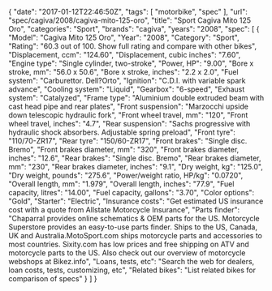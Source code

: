 {
    "date": "2017-01-12T22:46:50Z",
    "tags": [
        "motorbike",
        "spec"
    ],
    "url": "spec\/cagiva\/2008\/cagiva-mito-125-oro",
    "title": "Sport Cagiva Mito 125 Oro",
    "categories": "Sport",
    "brands": "cagiva",
    "years": "2008",
    "spec": [
        {
            "Model": "Cagiva Mito 125 Oro",
            "Year": "2008",
            "Category": "Sport",
            "Rating": "60.3 out of 100. Show full rating and compare with other bikes",
            "Displacement, ccm": "124.60",
            "Displacement, cubic inches": "7.60",
            "Engine type": "Single cylinder, two-stroke",
            "Power, HP": "9.00",
            "Bore x stroke, mm": "56.0 x 50.6",
            "Bore x stroke, inches": "2.2 x 2.0",
            "Fuel system": "Carburettor. Dell?Orto",
            "Ignition": "C.D.I. with variable spark advance",
            "Cooling system": "Liquid",
            "Gearbox": "6-speed",
            "Exhaust system": "Catalyzed",
            "Frame type": "Aluminium double extruded beam with cast head pipe and rear plates",
            "Front suspension": "Marzocchi upside down telescopic hydraulic fork",
            "Front wheel travel, mm": "120",
            "Front wheel travel, inches": "4.7",
            "Rear suspension": "Sachs progressive with hydraulic shock absorbers. Adjustable spring preload",
            "Front tyre": "110\/70-ZR17",
            "Rear tyre": "150\/60-ZR17",
            "Front brakes": "Single disc. Bremo",
            "Front brakes diameter, mm": "320",
            "Front brakes diameter, inches": "12.6",
            "Rear brakes": "Single disc. Bremo",
            "Rear brakes diameter, mm": "230",
            "Rear brakes diameter, inches": "9.1",
            "Dry weight, kg": "125.0",
            "Dry weight, pounds": "275.6",
            "Power\/weight ratio, HP\/kg": "0.0720",
            "Overall length, mm": "1.979",
            "Overall length, inches": "77.9",
            "Fuel capacity, litres": "14.00",
            "Fuel capacity, gallons": "3.70",
            "Color options": "Gold",
            "Starter": "Electric",
            "Insurance costs": "Get estimated US insurance cost with a quote from Allstate Motorcycle Insurance",
            "Parts finder": "Chaparral provides online schematics & OEM parts for the US.   Motorcycle Superstore provides an easy-to-use parts finder. Ships to the US, Canada, UK and Australia.MotoSport.com ships motorcycle parts and accessories to most countries.    Sixity.com has low prices and free shipping on ATV and motorcycle parts to the US. Also check out our overview of motorcycle webshops at Bikez.info",
            "Loans, tests, etc": "Search the web for dealers, loan costs, tests, customizing, etc",
            "Related bikes": "List related bikes for comparison of specs"
        }
    ]
}
